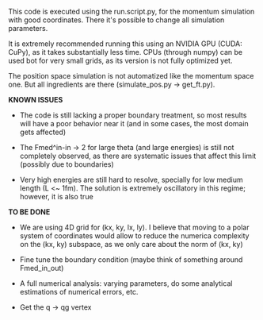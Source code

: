 This code is executed using the run.script.py, for the momentum simulation with good coordinates. There it's possible to change all simulation parameters.

It is extremely recommended running this using an NVIDIA GPU (CUDA: CuPy), as it takes substantially less time. CPUs (through numpy) can be used bot for very small grids, as its version is not fully optimized yet.

The position space simulation is not automatized like the momentum space one. But all ingredients are there (simulate_pos.py -> get_ft.py).

**KNOWN ISSUES**

- The code is still lacking a proper boundary treatment, so most results will have a poor behavior near it (and in some cases, the most domain gets affected)

- The Fmed^in-in -> 2 for large theta (and large energies) is still not completely observed, as there are systematic issues that affect this limit (possibly due to boundaries)

- Very high energies are still hard to resolve, specially for low medium length (L <~ 1fm). The solution is extremely oscillatory in this regime; however, it is also true 


**TO BE DONE**

- We are using 4D grid for (kx, ky, lx, ly). I believe that moving to a polar system of coordinates would allow to reduce the numerica complexity on the (kx, ky) subspace, as we only care about the norm of (kx, ky) 

- Fine tune the boundary condition (maybe think of something around Fmed_in_out)

- A full numerical analysis: varying parameters, do some analytical estimations of numerical errors, etc. 

- Get the q -> qg vertex 